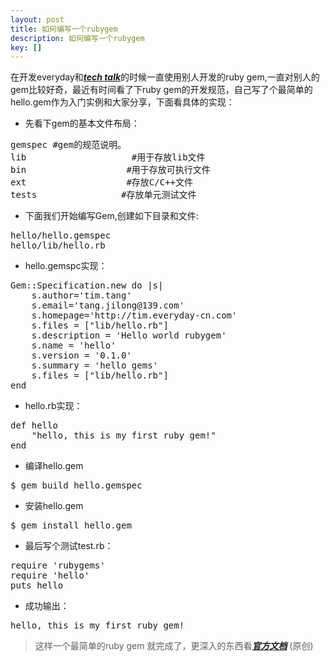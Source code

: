 ```yaml
---
layout: post
title: 如何编写一个rubygem
description: 如何编写一个rubygem
key: []
---
```

在开发everyday和[***tech talk***][1]的时候一直使用别人开发的ruby gem,一直对别人的gem比较好奇，最近有时间看了下ruby gem的开发规范，自己写了个最简单的hello.gem作为入门实例和大家分享，下面看具体的实现：

 - 先看下gem的基本文件布局：
<pre>
gemspec	#gem的规范说明。
lib                    #用于存放lib文件
bin                   #用于存放可执行文件
ext                   #存放C/C++文件
tests                #存放单元测试文件
</pre>
 - 下面我们开始编写Gem,创建如下目录和文件:
<pre>
hello/hello.gemspec
hello/lib/hello.rb
</pre>
 - hello.gemspc实现：
<pre>
Gem::Specification.new do |s|
	s.author='tim.tang'
	s.email='tang.jilong@139.com'
	s.homepage='http://tim.everyday-cn.com'
	s.files = ["lib/hello.rb"]
	s.description = 'Hello world rubygem'
	s.name = 'hello'
	s.version = '0.1.0'
	s.summary = 'hello gems'
	s.files = ["lib/hello.rb"]
end
</pre>
 - hello.rb实现：
<pre>
def hello
	"hello, this is my first ruby gem!"
end
</pre>
 - 编译hello.gem
<pre>
$ gem build hello.gemspec
</pre>
 - 安装hello.gem
<pre>
$ gem install hello.gem
</pre>
 - 最后写个测试test.rb：
<pre>
require 'rubygems'
require 'hello'
puts hello
</pre>
 - 成功输出：
<pre>
hello, this is my first ruby gem!
</pre>

> 这样一个最简单的ruby gem 就完成了，更深入的东西看[***官方文档***][2] (原创)


  [1]: http://tim.everyday-cn.com "tech talk"
  [2]: http://docs.rubygems.org/read/chapter/20 "rubygem"
